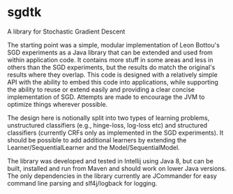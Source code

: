 sgdtk
=====

A library for Stochastic Gradient Descent


The starting point was a simple, modular implementation of Leon Bottou's SGD experiments as a Java library that can be extended and used from within application code.  It contains more stuff in some areas and less in others than the SGD experiments, but the results do match the original's results where they overlap.  This code is designed with a relatively simple API with the ability to embed this code into applications, while supporting the ability to reuse or extend easily and providing a clear concise implementation of SGD.  Attempts are made to encourage the JVM to optimize things wherever possible.

The design here is notionally split into two types of learning problems, unstructured classifiers (e.g., hinge-loss, log-loss etc) and structured classifiers (currently CRFs only as implemented in the SGD experiments).  It should be possible to add additional learners by extending the Learner/SequentialLearner and the Model/SequentialModel.

The library was developed and tested in Intellij using Java 8, but can be built, installed and run from Maven and should work on lower Java versions.  The only dependencies in the library currently are JCommander for easy command line parsing and slf4j/logback for logging.

